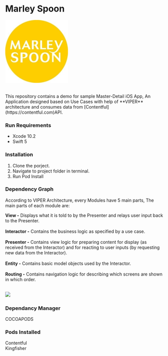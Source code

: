 # Marley Spoon

![](marleySpoon.jpg) <br />

<br />
This repository contains a demo for sample Master-Detail iOS App, An Application designed based on Use Cases with help of **VIPER** architecture and consumes data from [Contentful](https://contentful.com)API.

### Run Requirements

* Xcode 10.2
* Swift 5

### Installation

1. Clone the porject.
2. Navigate to project folder in terminal.
3. Run Pod Install 

### Dependency Graph

According to VIPER Architecture, every Modules have 5 main parts, The main parts of each module are:

**View -** Displays what it is told to by the Presenter and relays user input back to the Presenter. <br /><br />
**Interactor -** Contains the business logic as specified by a use case. <br /><br />
**Presenter -** Contains view logic for preparing content for display (as received from the Interactor) and for reacting to user inputs (by requesting new data from the Interactor). <br /><br />
**Entity -** Contains basic model objects used by the Interactor. <br /><br />
**Routing -** Contains navigation logic for describing which screens are shown in which order. <br /><br />

![](MarelySpoon.gif) <br />

### Dependancy Manager

COCOAPODS

### Pods Installed

Contentful <br />
Kingfisher  <br />
